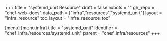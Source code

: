 +++
title = "systemd_unit Resource"
draft = false
robots = ""
gh_repo = "chef-web-docs"
data_path = ["infra","resources","systemd_unit"]
layout = "infra_resource"
toc_layout = "infra_resource_toc"

[menu]
  [menu.infra]
    title = "systemd_unit"
    identifier = "chef_infra/resources/systemd_unit"
    parent = "chef_infra/resources"
+++

<!-- The contents of this page are automatically generated from the systemd_unit.yaml file in the data directory. -->
<!-- To suggest a change, edit the https://github.com/chef/chef/blob/master/lib/chef/resource/systemd_unit.rb file
      and submit a pull request to the https://github.com/chef/chef repository. -->
